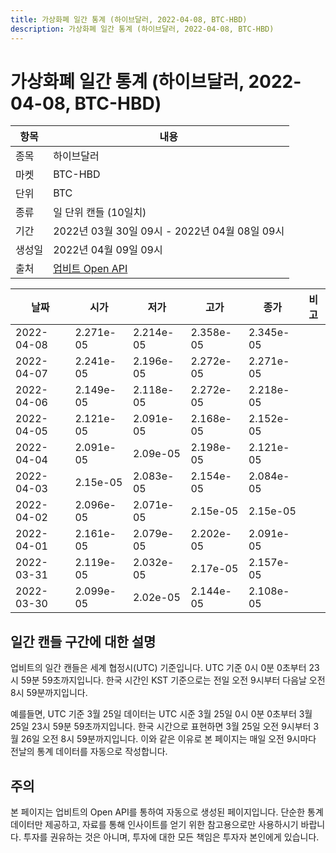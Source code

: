 ```yaml
---
title: 가상화폐 일간 통계 (하이브달러, 2022-04-08, BTC-HBD)
description: 가상화폐 일간 통계 (하이브달러, 2022-04-08, BTC-HBD)
---
```



가상화폐 일간 통계 (하이브달러, 2022-04-08, BTC-HBD)
===

|항목|내용|
|--|--|
|종목|하이브달러|
|마켓|BTC-HBD|
|단위|BTC|
|종류|일 단위 캔들 (10일치)|
|기간|2022년 03월 30일 09시 - 2022년 04월 08일 09시|
|생성일|2022년 04월 09일 09시|
|출처|[업비트 Open API](https://docs.upbit.com)|


|날짜|시가|저가|고가|종가|비고|
|--|--|--|--|--|--|
|2022-04-08|2.271e-05|2.214e-05|2.358e-05|2.345e-05|    |
|2022-04-07|2.241e-05|2.196e-05|2.272e-05|2.271e-05|    |
|2022-04-06|2.149e-05|2.118e-05|2.272e-05|2.218e-05|    |
|2022-04-05|2.121e-05|2.091e-05|2.168e-05|2.152e-05|    |
|2022-04-04|2.091e-05|2.09e-05|2.198e-05|2.121e-05|    |
|2022-04-03|2.15e-05|2.083e-05|2.154e-05|2.084e-05|    |
|2022-04-02|2.096e-05|2.071e-05|2.15e-05|2.15e-05|    |
|2022-04-01|2.161e-05|2.079e-05|2.202e-05|2.091e-05|    |
|2022-03-31|2.119e-05|2.032e-05|2.17e-05|2.157e-05|    |
|2022-03-30|2.099e-05|2.02e-05|2.144e-05|2.108e-05|    |


일간 캔들 구간에 대한 설명
---


업비트의 일간 캔들은 세계 협정시(UTC) 기준입니다. 
UTC 기준 0시 0분 0초부터 23시 59분 59초까지입니다. 
한국 시간인 KST 기준으로는 전일 오전 9시부터 다음날 오전 8시 59분까지입니다. 


예를들면, UTC 기준 3월 25일 데이터는 UTC 시준 3월 25일 0시 0분 0초부터 3월 25일 23시 59분 59초까지입니다. 
한국 시간으로 표현하면 3월 25일 오전 9시부터 3월 26일 오전 8시 59분까지입니다. 
이와 같은 이유로 본 페이지는 매일 오전 9시마다 전날의 통계 데이터를 자동으로 작성합니다. 


주의
---


본 페이지는 업비트의 Open API를 통하여 자동으로 생성된 페이지입니다. 
단순한 통계 데이터만 제공하고, 자료를 통해 인사이트를 얻기 위한 참고용으로만 사용하시기 바랍니다. 
투자를 권유하는 것은 아니며, 투자에 대한 모든 책임은 투자자 본인에게 있습니다. 

